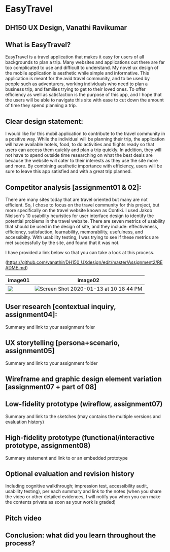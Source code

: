 # EasyTravel 
## DH150 UX Design, Vanathi Ravikumar

## What is EasyTravel? 
EasyTravel is a travel application that makes it easy for users of all backgrounds to plan a trip. Many websites and applications out there are far too complicated to use and difficult to understand. My novel ux design of the mobile application is aesthetic while simple and informative. This application is meant for the avid travel community, and to be used by people such as adventurers, working individuals who need to plan a business trip, and families trying to get to their loved ones. To offer efficiency as well as satisfaction is the purpose of this app, and I hope that the users will be able to navigate this site with ease to cut down the amount of time they spend planning a trip. 

## Clear design statement: 
I would like for this mobil application to contribute to the travel community in a positive way. While the individual will be planning their trip, the application will have available hotels, food, to do activities and flights ready so that users can access them quickly and plan a trip quickly. In addition, they will not have to spend outside time researching on what the best deals are because the website will cater to their interests as they use the site more and more. By combining aesthetic importance with efficiency, users will be sure to leave this app satisfied and with a great trip planned. 

## Competitor analysis [assignment01 & 02]:
There are many sites today that are travel oriented but many are not efficient. So, I chose to focus on the travel community for this project, but more specifically on the travel website known as Contiki. I used Jakob Nielson's 10 usability heuristics for user interface design to identify the potential problems in the travel website. There are seven metrics of usability that should be used in the design of site, and they include: effectiveness, efficiency, satisfaction, learnability, memorability, usefulness, and accessibilty. With usability testing, I was trying to see if these metrics are met successfully by the site, and found that it was not. 

I have provided a link below so that you can take a look at this process.

(https://github.com/vanathir/DH150_UXdesign/edit/master/Assignment2/README.md)

image01 | image02
--------|--------
[![](http://img.youtube.com/vi/gSEHZr2-jU4/0.jpg)](http://www.youtube.com/watch?v=gSEHZr2-jU4 "DH150: Contiki Usability Test") | ![Screen Shot 2020-01-13 at 10 18 44 PM](https://user-images.githubusercontent.com/59623119/72319001-bb8cb380-3652-11ea-905c-ef8d5cc6aced.png)

## User research [contextual inquiry, assignment04]:
Summary and link to your assignment foler

## UX storytelling [persona+scenario, assignment05]
Summary and link to your assignment folder

## Wireframe and graphic design element variation [assignment07 + part of 08]

## Low-fidelity prototype (wireflow, assignment07)
Summary and link to the sketches (may contains the multiple versions and evaluation history)

## High-fidelity prototype (functional/interactive prototype, assignment08)
Summary statement and link to or an embedded prototype

## Optional evaluation and revision history 
Including cognitive walkthrough; impression test, accessibility audit, usability testing), per each summary and link to the notes (when you share the video or other detailed evidences, I will notify you when you can make the contents private as soon as your work is graded)

## Pitch video 

## Conclusion: what did you learn throughout the process?
